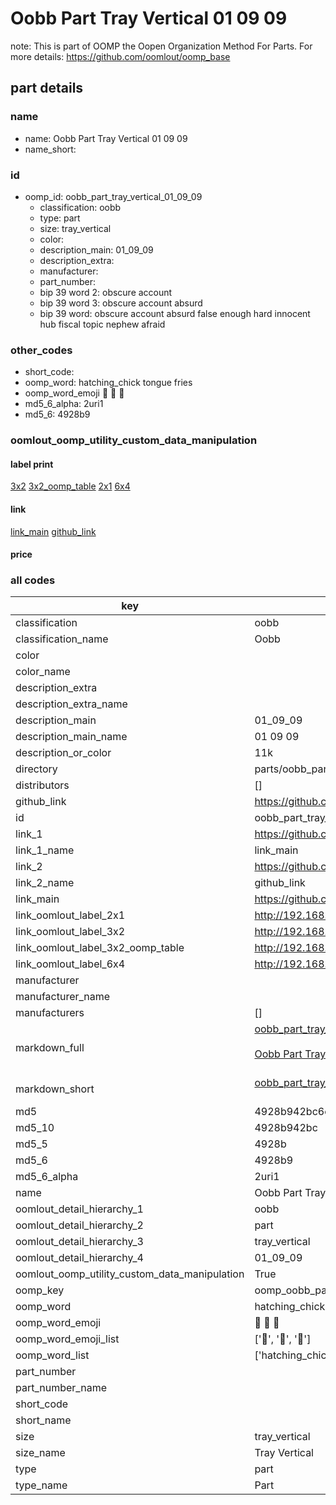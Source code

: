 # Oobb Part Tray Vertical 01 09 09  

note: This is part of OOMP the Oopen Organization Method For Parts. For more details: https://github.com/oomlout/oomp_base

##  part details





### name
* name: Oobb Part Tray Vertical 01 09 09
* name_short: 
### id
* oomp_id: oobb_part_tray_vertical_01_09_09
  * classification: oobb
  * type: part
  * size: tray_vertical
  * color: 
  * description_main: 01_09_09
  * description_extra: 
  * manufacturer: 
  * part_number: 
  * bip 39 word 2: obscure account
  * bip 39 word 3: obscure account absurd
  * bip 39 word: obscure account absurd false enough hard innocent hub fiscal topic nephew afraid

### other_codes
* short_code: 
* oomp_word: hatching_chick tongue fries
* oomp_word_emoji :hatching_chick: :tongue: :fries:
* md5_6_alpha: 2uri1
* md5_6: 4928b9






### oomlout_oomp_utility_custom_data_manipulation
#### label print
[3x2](http://192.168.1.245:1112/?label=oomp%202uri1)
[3x2_oomp_table](http://192.168.1.107:1112/?label=oomp%202uri1)
[2x1](http://192.168.1.242:1112/?label=oomp%202uri1)
[6x4](http://192.168.1.55:1112/?label=oomp%202uri1)    

#### link

[link_main](https://github.com/oomlout/oomlout_oomp_current_version_messy/tree/main/parts/oobb_part_tray_vertical_01_09_09) [github_link](https://github.com/oomlout/oomlout_oomp_part_src/tree/main/parts/oobb_part_tray_vertical_01_09_09)                             

#### price







### all codes 
| key | value |  
| --- | --- |  
| classification | oobb |  
| classification_name | Oobb |  
| color |  |  
| color_name |  |  
| description_extra |  |  
| description_extra_name |  |  
| description_main | 01_09_09 |  
| description_main_name | 01 09 09 |  
| description_or_color | 11k |  
| directory | parts/oobb_part_tray_vertical_01_09_09 |  
| distributors | [] |  
| github_link | https://github.com/oomlout/oomlout_oomp_part_src/tree/main/parts/oobb_part_tray_vertical_01_09_09 |  
| id | oobb_part_tray_vertical_01_09_09 |  
| link_1 | https://github.com/oomlout/oomlout_oomp_current_version_messy/tree/main/parts/oobb_part_tray_vertical_01_09_09 |  
| link_1_name | link_main |  
| link_2 | https://github.com/oomlout/oomlout_oomp_part_src/tree/main/parts/oobb_part_tray_vertical_01_09_09 |  
| link_2_name | github_link |  
| link_main | https://github.com/oomlout/oomlout_oomp_current_version_messy/tree/main/parts/oobb_part_tray_vertical_01_09_09 |  
| link_oomlout_label_2x1 | http://192.168.1.242:1112/?label=oomp%202uri1 |  
| link_oomlout_label_3x2 | http://192.168.1.245:1112/?label=oomp%202uri1 |  
| link_oomlout_label_3x2_oomp_table | http://192.168.1.107:1112/?label=oomp%202uri1 |  
| link_oomlout_label_6x4 | http://192.168.1.55:1112/?label=oomp%202uri1 |  
| manufacturer |  |  
| manufacturer_name |  |  
| manufacturers | [] |  
| markdown_full | [oobb_part_tray_vertical_01_09_09](https://github.com/oomlout/oomlout_oomp_current_version_messy/tree/main/parts/oobb_part_tray_vertical_01_09_09)<br>[](https://github.com/oomlout/oomlout_oomp_current_version_messy/tree/main/parts/oobb_part_tray_vertical_01_09_09)<br>[Oobb Part Tray Vertical 01 09 09](https://github.com/oomlout/oomlout_oomp_current_version_messy/tree/main/parts/oobb_part_tray_vertical_01_09_09)<br><br> |  
| markdown_short | [oobb_part_tray_vertical_01_09_09](https://github.com/oomlout/oomlout_oomp_current_version_messy/tree/main/parts/oobb_part_tray_vertical_01_09_09)<br><br> |  
| md5 | 4928b942bc6e8e91a4a57524020064c2 |  
| md5_10 | 4928b942bc |  
| md5_5 | 4928b |  
| md5_6 | 4928b9 |  
| md5_6_alpha | 2uri1 |  
| name | Oobb Part Tray Vertical 01 09 09 |  
| oomlout_detail_hierarchy_1 | oobb |  
| oomlout_detail_hierarchy_2 | part |  
| oomlout_detail_hierarchy_3 | tray_vertical |  
| oomlout_detail_hierarchy_4 | 01_09_09 |  
| oomlout_oomp_utility_custom_data_manipulation | True |  
| oomp_key | oomp_oobb_part_tray_vertical_01_09_09 |  
| oomp_word | hatching_chick tongue fries |  
| oomp_word_emoji | :hatching_chick: :tongue: :fries: |  
| oomp_word_emoji_list | [':hatching_chick:', ':tongue:', ':fries:'] |  
| oomp_word_list | ['hatching_chick', 'tongue', 'fries'] |  
| part_number |  |  
| part_number_name |  |  
| short_code |  |  
| short_name |  |  
| size | tray_vertical |  
| size_name | Tray Vertical |  
| type | part |  
| type_name | Part |  
